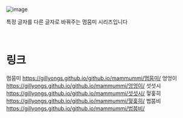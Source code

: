 ![image](https://user-images.githubusercontent.com/101636590/214241775-4c016f1b-9efa-4245-adff-1c960257404a.png)

특정 글자를 다른 글자로 바꿔주는 멈뭄미 시리즈입니다

<br>

# 링크

멈뭄미 https://gillyongs.github.io/github.io/mammummi/멈뭄미/
엉엉이 https://gillyongs.github.io/github.io/mammummi/엉엉이/
섯섯시 https://gillyongs.github.io/github.io/mammummi/섯섯시/
헣훟히 https://gillyongs.github.io/github.io/mammummi/헣훟히/
법붑비 https://gillyongs.github.io/github.io/mammummi/법붑비/
